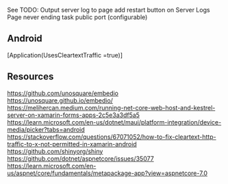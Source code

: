 ﻿
See TODO:
Output server log to page
add restart button on Server Logs Page
never ending task
public port (configurable)

## Android
[Application(UsesCleartextTraffic =true)]

## Resources
https://github.com/unosquare/embedio
https://unosquare.github.io/embedio/
https://melihercan.medium.com/running-net-core-web-host-and-kestrel-server-on-xamarin-forms-apps-2c5e3a3df5a5
https://learn.microsoft.com/en-us/dotnet/maui/platform-integration/device-media/picker?tabs=android
https://stackoverflow.com/questions/67071052/how-to-fix-cleartext-http-traffic-to-x-not-permitted-in-xamarin-android
https://github.com/shinyorg/shiny
https://github.com/dotnet/aspnetcore/issues/35077
https://learn.microsoft.com/en-us/aspnet/core/fundamentals/metapackage-app?view=aspnetcore-7.0